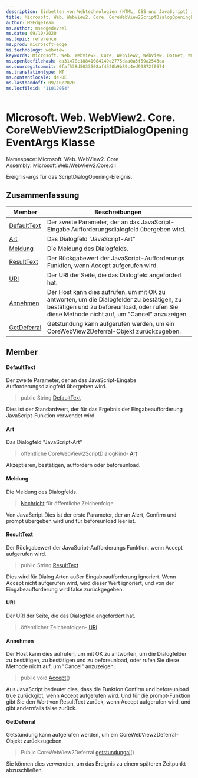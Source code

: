 ```yaml
---
description: Einbetten von Webtechnologien (HTML, CSS und JavaScript) in ihre systemeigenen Anwendungen mit dem Microsoft Edge WebView2-Steuerelement
title: Microsoft. Web. WebView2. Core. CoreWebView2ScriptDialogOpeningEventArgs
author: MSEdgeTeam
ms.author: msedgedevrel
ms.date: 09/10/2020
ms.topic: reference
ms.prod: microsoft-edge
ms.technology: webview
keywords: Microsoft. Web. WebView2, Core, WebView2, WebView, DotNet, WPF, WinForms, APP, Edge, CoreWebView2, CoreWebView2Controller, Browser Control, Edge HTML, Microsoft. Web. WebView2. Core. CoreWebView2ScriptDialogOpeningEventArgs
ms.openlocfilehash: da31478c18841084149e2775daa0a5f59a2543ea
ms.sourcegitcommit: 0faf538d5033508af4320b9b89c4ed99872f0574
ms.translationtype: MT
ms.contentlocale: de-DE
ms.lasthandoff: 09/10/2020
ms.locfileid: "11012054"
---
```

# Microsoft. Web. WebView2. Core. CoreWebView2ScriptDialogOpeningEventArgs Klasse 

Namespace: Microsoft. Web. WebView2. Core \
Assembly: Microsoft.Web.WebView2.Core.dll

Ereignis-args für das ScriptDialogOpening-Ereignis.

## Zusammenfassung

 Member                        | Beschreibungen
--------------------------------|---------------------------------------------
[DefaultText](#defaulttext) | Der zweite Parameter, der an das JavaScript-Eingabe Aufforderungsdialogfeld übergeben wird.
[Art](#kind) | Das Dialogfeld "JavaScript-Art"
[Meldung](#message) | Die Meldung des Dialogfelds.
[ResultText](#resulttext) | Der Rückgabewert der JavaScript-Aufforderungs Funktion, wenn Accept aufgerufen wird.
[URI](#uri) | Der URI der Seite, die das Dialogfeld angefordert hat.
[Annehmen](#accept) | Der Host kann dies aufrufen, um mit OK zu antworten, um die Dialogfelder zu bestätigen, zu bestätigen und zu beforeunload, oder rufen Sie diese Methode nicht auf, um "Cancel" anzuzeigen.
[GetDeferral](#getdeferral) | Getstundung kann aufgerufen werden, um ein CoreWebView2Deferral-Objekt zurückzugeben.

## Member

#### DefaultText 

Der zweite Parameter, der an das JavaScript-Eingabe Aufforderungsdialogfeld übergeben wird.

> public String [DefaultText](#defaulttext)

Dies ist der Standardwert, der für das Ergebnis der Eingabeaufforderung JavaScript-Funktion verwendet wird.

#### Art 

Das Dialogfeld "JavaScript-Art"

> öffentliche CoreWebView2ScriptDialogKind- [Art](#kind)

Akzeptieren, bestätigen, auffordern oder beforeunload.

#### Meldung 

Die Meldung des Dialogfelds.

> [Nachricht](#message) für öffentliche Zeichenfolge

Von JavaScript Dies ist der erste Parameter, der an Alert, Confirm und prompt übergeben wird und für beforeunload leer ist.

#### ResultText 

Der Rückgabewert der JavaScript-Aufforderungs Funktion, wenn Accept aufgerufen wird.

> public String [ResultText](#resulttext)

Dies wird für Dialog Arten außer Eingabeaufforderung ignoriert. Wenn Accept nicht aufgerufen wird, wird dieser Wert ignoriert, und von der Eingabeaufforderung wird false zurückgegeben.

#### URI 

Der URI der Seite, die das Dialogfeld angefordert hat.

> öffentlicher Zeichenfolgen- [URI](#uri)

#### Annehmen 

Der Host kann dies aufrufen, um mit OK zu antworten, um die Dialogfelder zu bestätigen, zu bestätigen und zu beforeunload, oder rufen Sie diese Methode nicht auf, um "Cancel" anzuzeigen.

> public void [Accept](#accept)()

Aus JavaScript bedeutet dies, dass die Funktion Confirm und beforeunload true zurückgibt, wenn Accept aufgerufen wird. Und für die prompt-Funktion gibt Sie den Wert von ResultText zurück, wenn Accept aufgerufen wird, und gibt andernfalls false zurück.

#### GetDeferral 

Getstundung kann aufgerufen werden, um ein CoreWebView2Deferral-Objekt zurückzugeben.

> Public CoreWebView2Deferral [getstundungal](#getdeferral)()

Sie können dies verwenden, um das Ereignis zu einem späteren Zeitpunkt abzuschließen.

